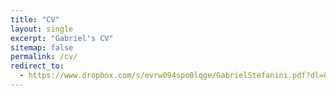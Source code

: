 ```yaml
---
title: "CV"
layout: single
excerpt: "Gabriel's CV"
sitemap: false
permalink: /cv/
redirect_to:
  - https://www.dropbox.com/s/evrw094spo0lqge/GabrielStefanini.pdf?dl=0
---
```

